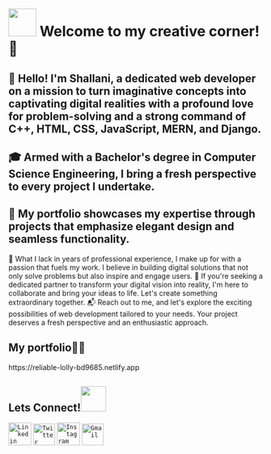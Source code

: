 <h1><img src="https://emojis.slackmojis.com/emojis/images/1623587399/44665/kirby_hi.gif?1623587399" width="55px"> Welcome to my creative corner!🚀</h1>

<h2>👋 Hello! I'm Shallani, a dedicated web developer on a mission to turn imaginative concepts into captivating digital realities with a profound love for problem-solving and a strong command of C++, HTML, CSS, JavaScript, MERN, and Django.</h2>
<h2>🎓 Armed with a Bachelor's degree in Computer Science Engineering, I bring a fresh perspective to every project I undertake.</h2>
<h2>💼 My portfolio showcases my expertise through projects that emphasize elegant design and seamless functionality.</h2> 
🌟 What I lack in years of professional experience, I make up for with a passion that fuels my work. I believe in building digital solutions that not only solve problems but also inspire and engage users.
🌈 If you're seeking a dedicated partner to transform your digital vision into reality, I'm here to collaborate and bring your ideas to life. Let's create something extraordinary together.
📬 Reach out to me, and let's explore the exciting possibilities of web development tailored to your needs. Your project deserves a fresh perspective and an enthusiastic approach.
<h2>My portfolio👩‍💻</h2>
https://reliable-lolly-bd9685.netlify.app
<h2>Lets Connect!<img src="https://media.giphy.com/media/KcnlGHBpnKnjZIuCMv/giphy.gif" width="50px"></h2>
<code><a href="https://www.linkedin.com/in/shallanidevi/"><img width="45px" src="https://img.icons8.com/color/8x/000000/linkedin.png" title="Linkedin"/></a></code>
<code><a href="https://www.twitter.com/ShallaniD"><img width="43px" src="https://img.icons8.com/fluent/48/000000/twitter.png" title="Twitter"/></a></code>
<code><a href="https://www.instagram.com/shallanidevi"><img width="45px" src="https://img.icons8.com/fluent/48/000000/instagram-new.png" title="Instagram"/></a></code>
<code><a href="mailto:shallani2020@gmail.com"><img width="43px" src="https://img.icons8.com/fluent/48/000000/gmail.png" title="Gmail"/></a></code>
